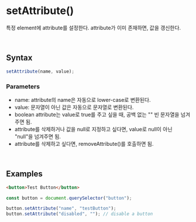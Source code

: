 # setAttribute()
특정 element에 attribute를 설정한다. attribute가 이미 존재하면, 값을 갱신한다.

<br/>

## Syntax
```javascript
setAttribute(name, value);
```

### Parameters
- name: attribute의 name은 자동으로 lower-case로 변환된다.
- value: 문자열이 아닌 값은 자동으로 문자열로 변환된다.
- boolean attribute는 value로 true를 주고 싶을 때, 공백 없는 "" 빈 문자열을 넘겨주면 됨.
- attribute를 삭제하거나 값을 null로 지정하고 싶다면, value로 null이 아닌 "null"을 넘겨주면 됨.
- attribute를 삭제하고 싶다면, removeAttribute()를 호출하면 됨.

<br/>

## Examples
```html
<button>Test Button</button>
```

```javascript
const button = document.querySelector("button");

button.setAttribute("name", "testButton");
button.setAttribute("disabled", ""); // disable a button
```